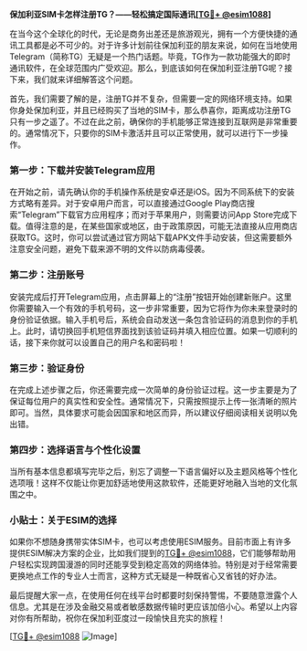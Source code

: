 **保加利亚SIM卡怎样注册TG？——轻松搞定国际通讯[[TG💪+ @esim1088](https://t.me/s/esim1088)]**

在当今这个全球化的时代，无论是商务出差还是旅游观光，拥有一个方便快捷的通讯工具都是必不可少的。对于许多计划前往保加利亚的朋友来说，如何在当地使用Telegram（简称TG）无疑是一个热门话题。毕竟，TG作为一款功能强大的即时通讯软件，在全球范围内广受欢迎。那么，到底该如何在保加利亚注册TG呢？接下来，我们就来详细解答这个问题。

首先，我们需要了解的是，注册TG并不复杂，但需要一定的网络环境支持。如果你身处保加利亚，并且已经购买了当地的SIM卡，那么恭喜你，距离成功注册TG只有一步之遥了。不过在此之前，确保你的手机能够正常连接到互联网是非常重要的。通常情况下，只要你的SIM卡激活并且可以正常使用，就可以进行下一步操作。

### 第一步：下载并安装Telegram应用

在开始之前，请先确认你的手机操作系统是安卓还是iOS。因为不同系统下的安装方式略有差异。对于安卓用户而言，可以直接通过Google Play商店搜索“Telegram”下载官方应用程序；而对于苹果用户，则需要访问App Store完成下载。值得注意的是，在某些国家或地区，由于政策原因，可能无法直接从应用商店获取TG。这时，你可以尝试通过官方网站下载APK文件手动安装，但这需要额外注意安全问题，避免下载来源不明的文件以防病毒侵袭。

### 第二步：注册账号

安装完成后打开Telegram应用，点击屏幕上的“注册”按钮开始创建新账户。这里你需要输入一个有效的手机号码，这一步非常重要，因为它将作为你未来登录时的身份验证依据。输入手机号后，系统会自动发送一条包含验证码的消息到你的手机上。此时，请切换回手机短信界面找到该验证码并填入相应位置。如果一切顺利的话，接下来你就可以设置自己的用户名和密码啦！

### 第三步：验证身份

在完成上述步骤之后，你还需要完成一次简单的身份验证过程。这一步主要是为了保证每位用户的真实性和安全性。通常情况下，只需按照提示上传一张清晰的照片即可。当然，具体要求可能会因国家和地区而异，所以建议仔细阅读相关说明以免出错。

### 第四步：选择语言与个性化设置

当所有基本信息都填写完毕之后，别忘了调整一下语言偏好以及主题风格等个性化选项哦！这样不仅能让你更加舒适地使用这款软件，还能更好地融入当地的文化氛围之中。

### 小贴士：关于ESIM的选择

如果你不想随身携带实体SIM卡，也可以考虑使用ESIM服务。目前市面上有许多提供ESIM解决方案的企业，比如我们提到的[TG💪+ @esim1088](https://t.me/s/esim1088)，它们能够帮助用户轻松实现跨国漫游的同时还能享受到稳定高效的网络体验。特别是对于经常需要更换地点工作的专业人士而言，这种方式无疑是一种既省心又省钱的好办法。

最后提醒大家一点，在使用任何在线平台时都要时刻保持警惕，不要随意泄露个人信息。尤其是在涉及金融交易或者敏感数据传输时更应该加倍小心。希望以上内容对你有所帮助，祝你在保加利亚度过一段愉快且充实的旅程！

[[TG💪+ @esim1088](https://t.me/s/esim1088) ![Image](https://i.postimg.cc/4NQfJmqS/Snipaste-2025-05-13-00-14-12.png)]